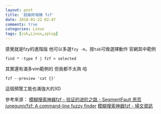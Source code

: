 ```yaml
---
layout: post
title: '超級終端機 fzf'
date: 2018-01-22 02:47
comments: true
categories: Linux
tags: [zsh,Linux,zplug]
---
```

感覺就是fzy的進階版
他可以多選`fzy -m`，按`tab`可做選擇動作
官網其中範例
```
find * -type f | fzf > selected
```
其實還有滿多vim範例的
但我都不太熟 哈

```
fzf --preview 'cat {}'
```
這個預覽工能也滿強大的XD


參考來源：
[模糊搜索神器fzf - 验证的进阶之路 - SegmentFault 思否](https://segmentfault.com/a/1190000011328080)
[junegunn/fzf: A command-line fuzzy finder](https://github.com/junegunn/fzf)
[模糊搜索神器fzf - 掃文資訊](https://hk.saowen.com/a/119630d800b375b1e3186e8c19efac8b5e4d29b0e3b712d036ea3aa02ffbfc7f)